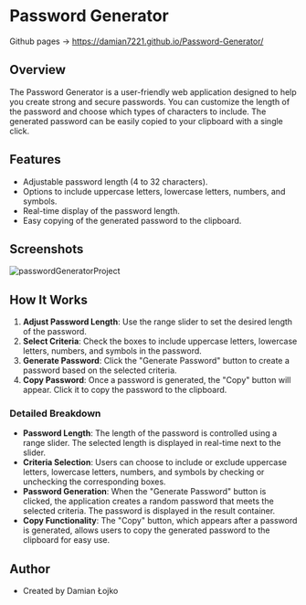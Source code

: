 # Password Generator

Github pages -> https://damian7221.github.io/Password-Generator/

## Overview
The Password Generator is a user-friendly web application designed to help you create strong and secure passwords. You can customize the length of the password and choose which types of characters to include. The generated password can be easily copied to your clipboard with a single click.

## Features
- Adjustable password length (4 to 32 characters).
- Options to include uppercase letters, lowercase letters, numbers, and symbols.
- Real-time display of the password length.
- Easy copying of the generated password to the clipboard.

## Screenshots
![passwordGeneratorProject](https://github.com/damian7221/Password-Generator/assets/92375106/f9fcebf4-52b2-443c-9e86-64c792025562)

## How It Works
1. **Adjust Password Length**: Use the range slider to set the desired length of the password.
2. **Select Criteria**: Check the boxes to include uppercase letters, lowercase letters, numbers, and symbols in the password.
3. **Generate Password**: Click the "Generate Password" button to create a password based on the selected criteria.
4. **Copy Password**: Once a password is generated, the "Copy" button will appear. Click it to copy the password to the clipboard.

### Detailed Breakdown
- **Password Length**: The length of the password is controlled using a range slider. The selected length is displayed in real-time next to the slider.
- **Criteria Selection**: Users can choose to include or exclude uppercase letters, lowercase letters, numbers, and symbols by checking or unchecking the corresponding boxes.
- **Password Generation**: When the "Generate Password" button is clicked, the application creates a random password that meets the selected criteria. The password is displayed in the result container.
- **Copy Functionality**: The "Copy" button, which appears after a password is generated, allows users to copy the generated password to the clipboard for easy use.

## Author

- Created by Damian Łojko
